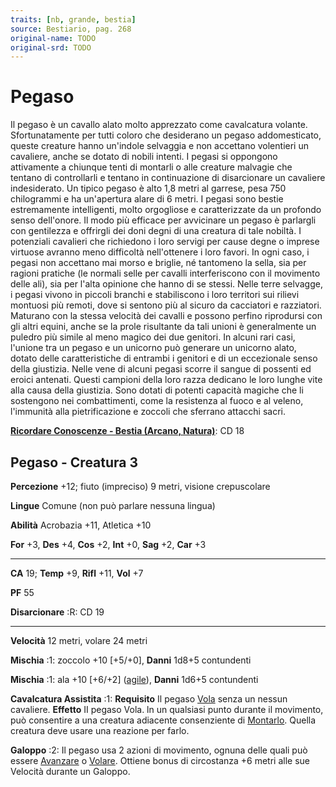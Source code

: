 ```yaml
---
traits: [nb, grande, bestia]
source: Bestiario, pag. 268
original-name: TODO
original-srd: TODO
---
```


# Pegaso

Il pegaso è un cavallo alato molto apprezzato come cavalcatura volante.
Sfortunatamente per tutti coloro che desiderano un pegaso addomesticato, queste
creature hanno un'indole selvaggia e non accettano volentieri un cavaliere,
anche se dotato di nobili intenti. I pegasi si oppongono attivamente a chiunque
tenti di montarli o alle creature malvagie che tentano di controllarli e tentano
in continuazione di disarcionare un cavaliere indesiderato. Un tipico pegaso è
alto 1,8 metri al garrese, pesa 750 chilogrammi e ha un'apertura alare di 6
metri. I pegasi sono bestie estremamente intelligenti, molto orgogliose e
caratterizzate da un profondo senso dell'onore. Il modo più efficace per
avvicinare un pegaso è parlargli con gentilezza e offrirgli dei doni degni di
una creatura di tale nobiltà. I potenziali cavalieri che richiedono i loro
servigi per cause degne o imprese virtuose avranno meno difficoltà nell'ottenere
i loro favori. In ogni caso, i pegasi non accettano mai morso e briglie, né
tantomeno la sella, sia per ragioni pratiche (le normali selle per cavalli
interferiscono con il movimento delle ali), sia per l'alta opinione che hanno di
se stessi. Nelle terre selvagge, i pegasi vivono in piccoli branchi e
stabiliscono i loro territori sui rilievi montuosi più remoti, dove si sentono
più al sicuro da cacciatori e razziatori. Maturano con la stessa velocità dei
cavalli e possono perfino riprodursi con gli altri equini, anche se la prole
risultante da tali unioni è generalmente un puledro più simile al meno magico
dei due genitori. In alcuni rari casi, l'unione tra un pegaso e un unicorno può
generare un unicorno alato, dotato delle caratteristiche di entrambi i genitori
e di un eccezionale senso della giustizia. Nelle vene di alcuni pegasi scorre il
sangue di possenti ed eroici antenati. Questi campioni della loro razza dedicano
le loro lunghe vite alla causa della giustizia. Sono dotati di potenti capacità
magiche che li sostengono nei combattimenti, come la resistenza al fuoco e al
veleno, l'immunità alla pietrificazione e zoccoli che sferrano attacchi sacri.

**[Ricordare Conoscenze - Bestia (Arcano, Natura)](/azioni/ricordare-conoscenze)**:
CD 18

## Pegaso - Creatura 3

**Percezione** +12; fiuto (impreciso) 9 metri, visione crepuscolare

**Lingue** Comune (non può parlare nessuna lingua)

**Abilità** Acrobazia +11, Atletica +10

**For** +3, **Des** +4, **Cos** +2, **Int** +0, **Sag** +2, **Car** +3

---

**CA** 19; **Temp** +9, **Rifl** +11, **Vol** +7

**PF** 55

**Disarcionare** :R: CD 19

---

**Velocità** 12 metri, volare 24 metri

**Mischia** :1: zoccolo +10 \[+5/+0], **Danni** 1d8+5 contundenti

**Mischia** :1: ala +10 \[+6/+2] ([agile](/tratti/agile)), **Danni** 1d6+5
contundenti

**Cavalcatura Assistita** :1: **Requisito** Il pegaso [Vola](/azioni/volare)
senza un nessun cavaliere. **Effetto** II pegaso Vola. ln un qualsiasi punto
durante il movimento, può consentire a una creatura adiacente consenziente di
[Montarlo](/azioni/montare). Quella creatura deve usare una reazione per farlo.

**Galoppo** :2: Il pegaso usa 2 azioni di movimento, ognuna delle quali può
essere [Avanzare](/azioni/avanzare) o [Volare](/azioni/volare). Ottiene bonus di
circostanza +6 metri alle sue Velocità durante un Galoppo.

